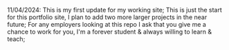 11/04/2024: This is my first update for my working site; This is just the start for this portfolio site, I plan to add two more larger projects in the near future; For any employers looking at this repo I ask that you give me a chance to work for you, I'm a forever student & always willing to learn & teach;
